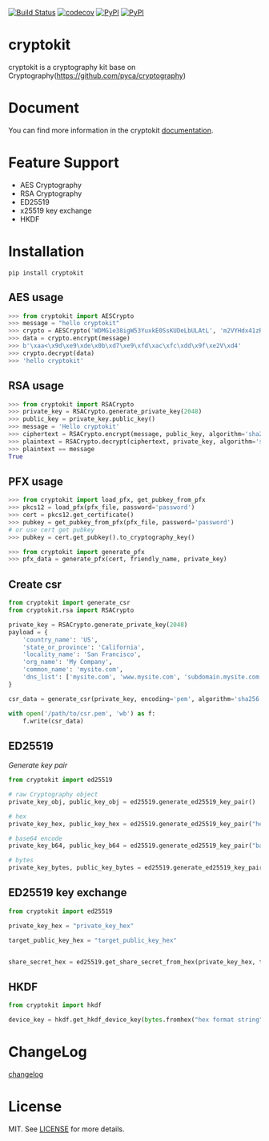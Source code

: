 [![Build Status](https://travis-ci.org/istommao/cryptokit.svg?branch=master)](https://travis-ci.org/istommao/cryptokit)
[![codecov](https://codecov.io/gh/istommao/cryptokit/branch/master/graph/badge.svg)](https://codecov.io/gh/istommao/cryptokit)
[![PyPI](https://img.shields.io/pypi/v/cryptokit.svg)](https://pypi.python.org/pypi/cryptokit)
[![PyPI](https://img.shields.io/pypi/pyversions/Django.svg?style=plastic)](https://pypi.python.org/pypi/cryptokit)

# cryptokit
cryptokit is a cryptography kit base on Cryptography(https://github.com/pyca/cryptography)

# Document

You can find more information in the cryptokit [documentation](http://cryptokit.readthedocs.io/zh/latest/).

# Feature Support

- AES Cryptography
- RSA Cryptography
- ED25519
- x25519 key exchange
- HKDF

# Installation

```shell
pip install cryptokit
```

## AES usage

```python
>>> from cryptokit import AESCrypto
>>> message = "hello cryptokit"
>>> crypto = AESCrypto('WDMG1e38igW53YuxkE0SsKUDeLbULAtL', 'm2VYHdx41zRgvg6f')
>>> data = crypto.encrypt(message)
>>> b'\xaa<\x9d\xe9\xde\x0b\xd7\xe9\xfd\xac\xfc\xdd\x9f\xe2V\xd4'
>>> crypto.decrypt(data)
>>> 'hello cryptokit'
```


## RSA usage

```python
>>> from cryptokit import RSACrypto
>>> private_key = RSACrypto.generate_private_key(2048)
>>> public_key = private_key.public_key()
>>> message = 'Hello cryptokit'
>>> ciphertext = RSACrypto.encrypt(message, public_key, algorithm='sha256')
>>> plaintext = RSACrypto.decrypt(ciphertext, private_key, algorithm='sha256')
>>> plaintext == message
True
```

## PFX usage

```python
>>> from cryptokit import load_pfx, get_pubkey_from_pfx
>>> pkcs12 = load_pfx(pfx_file, password='password')
>>> cert = pkcs12.get_certificate()
>>> pubkey = get_pubkey_from_pfx(pfx_file, password='password')
# or use cert get pubkey
>>> pubkey = cert.get_pubkey().to_cryptography_key()

>>> from cryptokit import generate_pfx
>>> pfx_data = generate_pfx(cert, friendly_name, private_key)
```

## Create csr

```python
from cryptokit import generate_csr
from cryptokit.rsa import RSACrypto

private_key = RSACrypto.generate_private_key(2048)
payload = {
    'country_name': 'US',
    'state_or_province': 'California',
    'locality_name': 'San Francisco',
    'org_name': 'My Company',
    'common_name': 'mysite.com',
    'dns_list': ['mysite.com', 'www.mysite.com', 'subdomain.mysite.com']
}

csr_data = generate_csr(private_key, encoding='pem', algorithm='sha256', **payload)

with open('/path/to/csr.pem', 'wb') as f:
    f.write(csr_data)
```

## ED25519

*Generate key pair*

```python
from cryptokit import ed25519

# raw Cryptography object
private_key_obj, public_key_obj = ed25519.generate_ed25519_key_pair()

# hex
private_key_hex, public_key_hex = ed25519.generate_ed25519_key_pair("hex")

# base64 encode
private_key_b64, public_key_b64 = ed25519.generate_ed25519_key_pair("base64")

# bytes
private_key_bytes, public_key_bytes = ed25519.generate_ed25519_key_pair("bytes")
```


## ED25519 key exchange

```python
from cryptokit import ed25519

private_key_hex = "private_key_hex"

target_public_key_hex = "target_public_key_hex"


share_secret_hex = ed25519.get_share_secret_from_hex(private_key_hex, target_public_key_hex)
```

## HKDF

```python
from cryptokit import hkdf

device_key = hkdf.get_hkdf_device_key(bytes.fromhex("hex format string"))
```

# ChangeLog

[changelog](changelog.md)

# License

MIT. See [LICENSE](https://github.com/istommao/cryptokit/blob/master/LICENSE) for more details.

